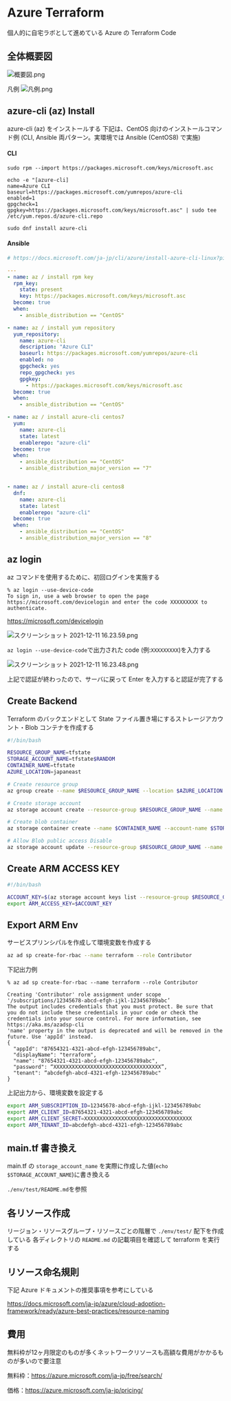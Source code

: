 Azure Terraform
====

個人的に自宅ラボとして進めている Azure の Terraform Code

## 全体概要図

![概要図.png](images/Azure概要図_2022-04-09.png)

凡例
![凡例.png](images/Azure構成図凡例_2022-04-09.png)


## azure-cli (az) Install

azure-cli (az) をインストールする
下記は、CentOS 向けのインストールコマンド例 (CLI, Ansible 両パターン。実環境では Ansible (CentOS8) で実施)


#### CLI

```
sudo rpm --import https://packages.microsoft.com/keys/microsoft.asc
```

```
echo -e "[azure-cli]
name=Azure CLI
baseurl=https://packages.microsoft.com/yumrepos/azure-cli
enabled=1
gpgcheck=1
gpgkey=https://packages.microsoft.com/keys/microsoft.asc" | sudo tee /etc/yum.repos.d/azure-cli.repo
```

```
sudo dnf install azure-cli
```

#### Ansible

```yaml:roles/az/tasks/main.yml
# https://docs.microsoft.com/ja-jp/cli/azure/install-azure-cli-linux?pivots=dnf#install

---
- name: az / install rpm key
  rpm_key:
    state: present
    key: https://packages.microsoft.com/keys/microsoft.asc
  become: true
  when:
    - ansible_distribution == "CentOS"

- name: az / install yum repository
  yum_repository:
    name: azure-cli
    description: "Azure CLI"
    baseurl: https://packages.microsoft.com/yumrepos/azure-cli
    enabled: no
    gpgcheck: yes
    repo_gpgcheck: yes
    gpgkey:
      - https://packages.microsoft.com/keys/microsoft.asc
  become: true
  when:
    - ansible_distribution == "CentOS"

- name: az / install azure-cli centos7
  yum:
    name: azure-cli
    state: latest
    enablerepo: "azure-cli"
  become: true
  when:
    - ansible_distribution == "CentOS"
    - ansible_distribution_major_version == "7"


- name: az / install azure-cli centos8
  dnf:
    name: azure-cli
    state: latest
    enablerepo: "azure-cli"
  become: true
  when:
    - ansible_distribution == "CentOS"
    - ansible_distribution_major_version == "8"
```

## az login
az コマンドを使用するために、初回ログインを実施する

```
% az login --use-device-code
To sign in, use a web browser to open the page https://microsoft.com/devicelogin and enter the code XXXXXXXXX to authenticate.
```

https://microsoft.com/devicelogin

![スクリーンショット 2021-12-11 16.23.59.png](images/2021-12-11-16.23.59.png)

`az login --use-device-code`で出力された code (例:`XXXXXXXXX`)を入力する

![スクリーンショット 2021-12-11 16.23.48.png](images/2021-12-11-16.23.48.png)

上記で認証が終わったので、サーバに戻って Enter を入力すると認証が完了する


## Create Backend

Terraform のバックエンドとして State ファイル置き場にするストレージアカウント・Blob コンテナを作成する

```sh
#!/bin/bash

RESOURCE_GROUP_NAME=tfstate
STORAGE_ACCOUNT_NAME=tfstate$RANDOM
CONTAINER_NAME=tfstate
AZURE_LOCATION=japaneast

# Create resource group
az group create --name $RESOURCE_GROUP_NAME --location $AZURE_LOCATION

# Create storage account
az storage account create --resource-group $RESOURCE_GROUP_NAME --name $STORAGE_ACCOUNT_NAME --sku Standard_LRS --encryption-services blob -l $AZURE_LOCATION

# Create blob container
az storage container create --name $CONTAINER_NAME --account-name $STORAGE_ACCOUNT_NAME

# Allow Blob public access Disable
az storage account update --resource-group $RESOURCE_GROUP_NAME --name $STORAGE_ACCOUNT_NAME --allow-blob-public-access false
```

## Create ARM ACCESS KEY

```sh
#!/bin/bash

ACCOUNT_KEY=$(az storage account keys list --resource-group $RESOURCE_GROUP_NAME --account-name $STORAGE_ACCOUNT_NAME --query '[0].value' -o tsv)
export ARM_ACCESS_KEY=$ACCOUNT_KEY
```

## Export ARM Env

サービスプリンシパルを作成して環境変数を作成する

```sh
az ad sp create-for-rbac --name terraform --role Contributor
```

下記出力例

```sh:出力例
% az ad sp create-for-rbac --name terraform --role Contributor

Creating 'Contributor' role assignment under scope '/subscriptions/12345678-abcd-efgh-ijkl-123456789abc’
The output includes credentials that you must protect. Be sure that you do not include these credentials in your code or check the credentials into your source control. For more information, see https://aka.ms/azadsp-cli
'name' property in the output is deprecated and will be removed in the future. Use 'appId' instead.
{
  "appId": "87654321-4321-abcd-efgh-123456789abc",
  "displayName": "terraform",
  "name": "87654321-4321-abcd-efgh-123456789abc",
  "password": “XXXXXXXXXXXXXXXXXXXXXXXXXXXXXXXXXXX”,
  "tenant": “abcdefgh-abcd-4321-efgh-123456789abc"
}
```

上記出力から、環境変数を設定する

```sh
export ARM_SUBSCRIPTION_ID=12345678-abcd-efgh-ijkl-123456789abc
export ARM_CLIENT_ID=87654321-4321-abcd-efgh-123456789abc
export ARM_CLIENT_SECRET=XXXXXXXXXXXXXXXXXXXXXXXXXXXXXXXXXXX
export ARM_TENANT_ID=abcdefgh-abcd-4321-efgh-123456789abc
```

## main.tf 書き換え

main.tf の `storage_account_name` を実際に作成した値(`echo $STORAGE_ACCOUNT_NAME`)に書き換える

`./env/test/README.md`を参照

## 各リソース作成
リージョン・リソースグループ・リソースごとの階層で `./env/test/` 配下を作成している
各ディレクトリの `README.md` の記載項目を確認して terraform を実行する

## リソース命名規則

下記 Azure ドキュメントの推奨事項を参考にしている

https://docs.microsoft.com/ja-jp/azure/cloud-adoption-framework/ready/azure-best-practices/resource-naming

## 費用
無料枠が12ヶ月限定のものが多くネットワークリソースも高額な費用がかかるものが多いので要注意

無料枠：https://azure.microsoft.com/ja-jp/free/search/

価格：https://azure.microsoft.com/ja-jp/pricing/
